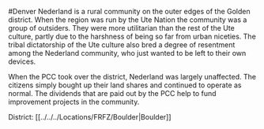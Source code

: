 #Denver 
Nederland is a rural community on the outer edges of the Golden district. When the region was run by the Ute Nation the community was a group of outsiders. They were more utilitarian than the rest of the Ute culture, partly due to the harshness of being so far from urban niceties. The tribal dictatorship of the Ute culture also bred a degree of resentment among the Nederland community, who just wanted to be left to their own devices.  
  
When the PCC took over the district, Nederland was largely unaffected. The citizens simply bought up their land shares and continued to operate as normal. The dividends that are paid out by the PCC help to fund improvement projects in the community.

District: [[../../../Locations/FRFZ/Boulder|Boulder]]